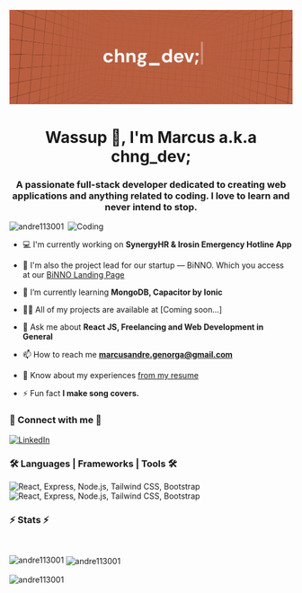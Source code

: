![MasterHead](https://github.com/Andre113001/Andre113001/blob/main/new%20new%20chngdev%20banner.png)
<h1 align="center">Wassup 👋, I'm Marcus a.k.a chng_dev;</h1>
<h3 align="center">A passionate full-stack developer dedicated to creating web applications and anything related to coding. I love to learn and never intend to stop.</h3>
<img align="right" alt="Coding" width="400" src="https://cdn.dribbble.com/users/1708816/screenshots/15637256/media/f9826f0af8a49462f048262a8502035b.gif">

<p align="left"> <img src="https://komarev.com/ghpvc/?username=andre113001&label=Profile%20views&color=0e75b6&style=flat" alt="andre113001" /> </p>

- 💻 I'm currently working on **SynergyHR & Irosin Emergency Hotline App**

- 🚀 I'm also the project lead for our startup — BiNNO. Which you access at our [BiNNO Landing Page](https://binnostartup.site)

- 🌱 I’m currently learning **MongoDB, Capacitor by Ionic**

- 👨‍💻 All of my projects are available at [Coming soon...]

- 💬 Ask me about **React JS, Freelancing and Web Development in General**

- 📫 How to reach me **marcusandre.genorga@gmail.com**

- 📄 Know about my experiences [from my resume](https://www.canva.com/design/DAGHbur5ajM/5GvplDi_6tbxk5B-8AMMgA/view)

- ⚡ Fun fact **I make song covers.**

<h3 align="left">📧 Connect with me 📧</h3>
<p align="left">
<a href="https://linkedin.com/in/chngdev" target="blank"><img src="https://skillicons.dev/icons?i=linkedin" alt="LinkedIn" /></a>
</p>

<h3 align="left">🛠️ Languages | Frameworks | Tools 🛠️</h3>

<div align="left">
      <img src="https://skillicons.dev/icons?i=react,tailwind,materialui,html,css,bootstrap,nodejs,express,php,ae&theme=light" alt="React, Express, Node.js, Tailwind CSS, Bootstrap" /><br/>
      <img src="https://skillicons.dev/icons?i=mysql,python,java,c,cpp,git,github,vscode,figma,notion,photoshop,pr&theme=light" alt="React, Express, Node.js, Tailwind CSS, Bootstrap" />
</div>

<h3 align="left">⚡ Stats ⚡</h3>

<br/>

<p><img align="left" src="https://github-readme-stats.vercel.app/api/top-langs?username=andre113001&show_icons=true&locale=en&layout=compact" alt="andre113001" /></p>

<p>&nbsp;<img align="center" src="https://github-readme-stats.vercel.app/api?username=andre113001&show_icons=true&locale=en" alt="andre113001" /></p>

<p><img align="center" src="https://github-readme-streak-stats.herokuapp.com/?user=andre113001&" alt="andre113001" /></p>
